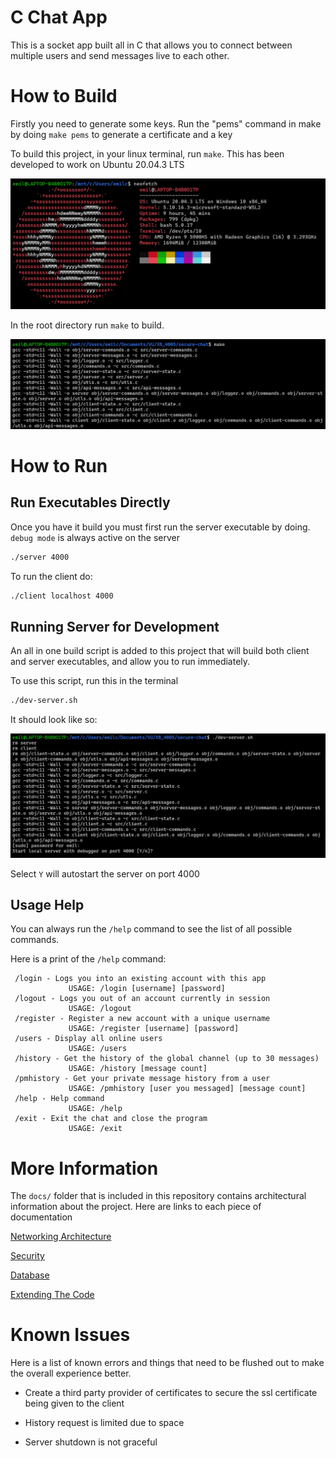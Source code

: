 # C Chat App

This is a socket app built all in C that allows you to connect between multiple users and send messages live to each other.

# How to Build

Firstly you need to generate some keys. Run the "pems" command in make by doing `make pems` to generate a certificate and a key

To build this project, in your linux terminal, run `make`. This has been developed to work on Ubuntu 20.04.3 LTS

![](./docs/imgs/specs.png)

In the root directory run `make` to build.

![](./docs/imgs/make.png)

# How to Run

## Run Executables Directly

Once you have it build you must first run the server executable by doing. `debug mode` is always active on the server

```bash
./server 4000
```

To run the client do:

```bash
./client localhost 4000
```

## Running Server for Development

An all in one build script is added to this project that will build both client and server executables, and allow you to run immediately. 

To use this script, run this in the terminal

```bash
./dev-server.sh
```

It should look like so:

![](./docs/imgs/dev-server.png)

Select `Y` will autostart the server on port 4000

## Usage Help

You can always run the `/help` command to see the list of all possible commands.

Here is a print of the `/help` command:

```
 /login - Logs you into an existing account with this app
             USAGE: /login [username] [password]
 /logout - Logs you out of an account currently in session
             USAGE: /logout
 /register - Register a new account with a unique username
             USAGE: /register [username] [password]
 /users - Display all online users
             USAGE: /users
 /history - Get the history of the global channel (up to 30 messages)
             USAGE: /history [message count]
 /pmhistory - Get your private message history from a user
             USAGE: /pmhistory [user you messaged] [message count]
 /help - Help command
             USAGE: /help
 /exit - Exit the chat and close the program
             USAGE: /exit
```

# More Information

The `docs/` folder that is included in this repository contains architectural information about the project. Here are links to each piece of documentation

[Networking Architecture](./docs/architecture/networking.md)

[Security](./docs/architecture/security.md)

[Database](./docs/architecture/database.md)

[Extending The Code](./docs/architecture/continued-development.md)

# Known Issues

Here is a list of known errors and things that need to be flushed out to make the overall experience better.

- Create a third party provider of certificates to secure the ssl certificate being given to the client

- History request is limited due to space

- Server shutdown is not graceful